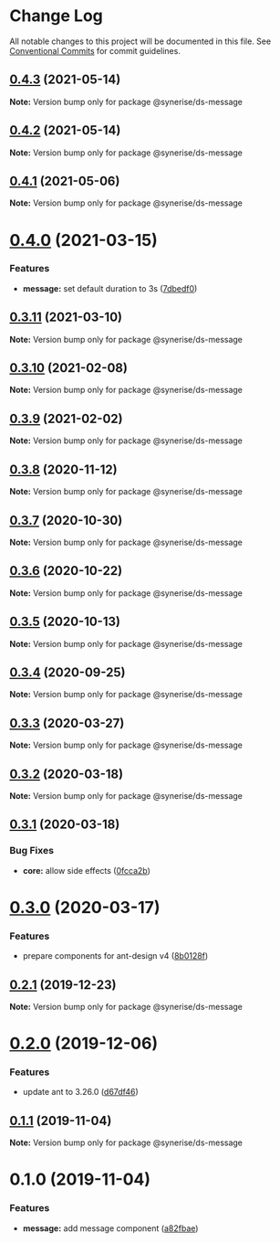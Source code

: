 # Change Log

All notable changes to this project will be documented in this file.
See [Conventional Commits](https://conventionalcommits.org) for commit guidelines.

## [0.4.3](https://github.com/Synerise/synerise-design/compare/@synerise/ds-message@0.4.2...@synerise/ds-message@0.4.3) (2021-05-14)

**Note:** Version bump only for package @synerise/ds-message





## [0.4.2](https://github.com/Synerise/synerise-design/compare/@synerise/ds-message@0.4.1...@synerise/ds-message@0.4.2) (2021-05-14)

**Note:** Version bump only for package @synerise/ds-message





## [0.4.1](https://github.com/Synerise/synerise-design/compare/@synerise/ds-message@0.4.0...@synerise/ds-message@0.4.1) (2021-05-06)

**Note:** Version bump only for package @synerise/ds-message





# [0.4.0](https://github.com/Synerise/synerise-design/compare/@synerise/ds-message@0.3.11...@synerise/ds-message@0.4.0) (2021-03-15)


### Features

* **message:** set default duration to 3s ([7dbedf0](https://github.com/Synerise/synerise-design/commit/7dbedf005d555c9b744fb08d1fbff32abe5b4c82))





## [0.3.11](https://github.com/Synerise/synerise-design/compare/@synerise/ds-message@0.3.10...@synerise/ds-message@0.3.11) (2021-03-10)

**Note:** Version bump only for package @synerise/ds-message





## [0.3.10](https://github.com/Synerise/synerise-design/compare/@synerise/ds-message@0.3.9...@synerise/ds-message@0.3.10) (2021-02-08)

**Note:** Version bump only for package @synerise/ds-message





## [0.3.9](https://github.com/Synerise/synerise-design/compare/@synerise/ds-message@0.3.8...@synerise/ds-message@0.3.9) (2021-02-02)

**Note:** Version bump only for package @synerise/ds-message





## [0.3.8](https://github.com/Synerise/synerise-design/compare/@synerise/ds-message@0.3.7...@synerise/ds-message@0.3.8) (2020-11-12)

**Note:** Version bump only for package @synerise/ds-message





## [0.3.7](https://github.com/Synerise/synerise-design/compare/@synerise/ds-message@0.3.6...@synerise/ds-message@0.3.7) (2020-10-30)

**Note:** Version bump only for package @synerise/ds-message





## [0.3.6](https://github.com/Synerise/synerise-design/compare/@synerise/ds-message@0.3.5...@synerise/ds-message@0.3.6) (2020-10-22)

**Note:** Version bump only for package @synerise/ds-message





## [0.3.5](https://github.com/Synerise/synerise-design/compare/@synerise/ds-message@0.3.4...@synerise/ds-message@0.3.5) (2020-10-13)

**Note:** Version bump only for package @synerise/ds-message





## [0.3.4](https://github.com/Synerise/synerise-design/compare/@synerise/ds-message@0.3.3...@synerise/ds-message@0.3.4) (2020-09-25)

**Note:** Version bump only for package @synerise/ds-message





## [0.3.3](https://github.com/Synerise/synerise-design/compare/@synerise/ds-message@0.3.2...@synerise/ds-message@0.3.3) (2020-03-27)

**Note:** Version bump only for package @synerise/ds-message





## [0.3.2](https://github.com/Synerise/synerise-design/compare/@synerise/ds-message@0.3.1...@synerise/ds-message@0.3.2) (2020-03-18)

**Note:** Version bump only for package @synerise/ds-message





## [0.3.1](https://github.com/Synerise/synerise-design/compare/@synerise/ds-message@0.3.0...@synerise/ds-message@0.3.1) (2020-03-18)


### Bug Fixes

* **core:** allow side effects ([0fcca2b](https://github.com/Synerise/synerise-design/commit/0fcca2b3476b539a60d6d21af5a43a7d32135868))





# [0.3.0](https://github.com/Synerise/synerise-design/compare/@synerise/ds-message@0.2.1...@synerise/ds-message@0.3.0) (2020-03-17)

### Features

- prepare components for ant-design v4 ([8b0128f](https://github.com/Synerise/synerise-design/commit/8b0128f4e8cd581bc522835a03412f9c78439def))

## [0.2.1](https://github.com/Synerise/synerise-design/compare/@synerise/ds-message@0.2.0...@synerise/ds-message@0.2.1) (2019-12-23)

**Note:** Version bump only for package @synerise/ds-message

# [0.2.0](https://github.com/Synerise/synerise-design/compare/@synerise/ds-message@0.1.1...@synerise/ds-message@0.2.0) (2019-12-06)

### Features

- update ant to 3.26.0 ([d67df46](https://github.com/Synerise/synerise-design/commit/d67df4605844fb09680096df333886db40cb7c32))

## [0.1.1](https://github.com/Synerise/synerise-design/compare/@synerise/ds-message@0.1.0...@synerise/ds-message@0.1.1) (2019-11-04)

**Note:** Version bump only for package @synerise/ds-message

# 0.1.0 (2019-11-04)

### Features

- **message:** add message component ([a82fbae](https://github.com/Synerise/synerise-design/commit/a82fbae03d79b6bbe09082f7e6b67992dcd62782))
